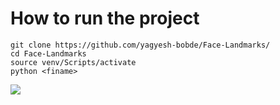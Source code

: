 # How to run the project 
~~~
git clone https://github.com/yagyesh-bobde/Face-Landmarks/
cd Face-Landmarks
source venv/Scripts/activate
python <finame>
~~~

![](https://github.com/yagyesh-bobde/Face-Landmarks/blob/main/assets/Images/Screenshot%202022-02-10%20100144.png)
